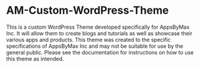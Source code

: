 # AM-Custom-WordPress-Theme
This is a custom WordPress Theme developed specifically for AppsByMax Inc. It will allow them to create blogs and tutorials as well as showcase their various apps and products. This theme was created to the specific specifications of AppsByMax Inc and may not be suitable for use by the general public. Please see the documentation for instructions on how to use this theme as intended.
